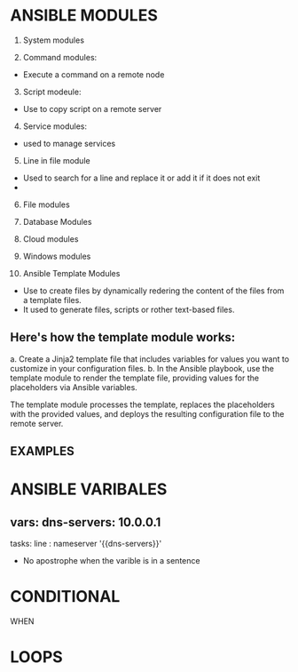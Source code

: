 # ANSIBLE MODULES 

1. System modules 

2. Command modules: 
* Execute a command on a remote node 

3. Script modeule:
* Use to copy script on a remote server 

4. Service modules:
* used to manage services 

5. Line in file module
* Used to search for a line and replace it or add it if it does not exit 
* 

6. File modules 

7. Database Modules 

8.  Cloud modules

9. Windows modules 

10. Ansible Template Modules 
* Use to create files by dynamically redering the content of the files from a template files.
* It used to generate files, scripts or rother text-based files.

## Here's how the template module works:
a. Create a Jinja2 template file that includes variables for values you want to customize in your configuration files.
b. In the Ansible playbook, use the template module to render the template file, providing values for the placeholders via Ansible variables.

The template module processes the template, replaces the placeholders with the provided values, and deploys the resulting configuration file to the remote server.

## EXAMPLES 






# ANSIBLE VARIBALES 
vars:
    dns-servers: 10.0.0.1
-----
tasks:
    line : nameserver '{{dns-servers}}'

* No apostrophe when the varible is in a sentence 


# CONDITIONAL
WHEN 

# LOOPS 
 
 #